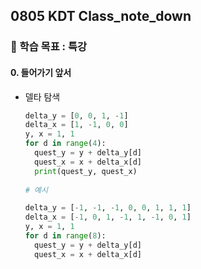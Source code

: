 ## 0805 KDT Class_note_down

### 🎯 학습 목표 : 특강

#### 0. 들어가기 앞서

- 델타 탐색

  ```python
  delta_y = [0, 0, 1, -1]
  delta_x = [1, -1, 0, 0]
  y, x = 1, 1
  for d in range(4):
    quest_y = y + delta_y[d]
    quest_x = x + delta_x[d]
    print(quest_y, quest_x)
    
  # 예시
  
  delta_y = [-1, -1, -1, 0, 0, 1, 1, 1]
  delta_x = [-1, 0, 1, -1, 1, -1, 0, 1]
  y, x = 1, 1
  for d in range(8):
    quest_y = y + delta_y[d]
    quest_x = x + delta_x[d]
  ```

  
